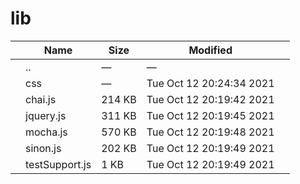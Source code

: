 lib
===

<table><thead><tr class="header"><th></th><th>Name</th><th>Size</th><th>Modified</th><th></th></tr></thead><tbody><tr class="odd"><td></td><td><span class="goup">..</span></td><td>—</td><td>—</td><td></td></tr><tr class="even"><td></td><td><span class="name">css</span></td><td>—</td><td>Tue Oct 12 20:24:34 2021</td><td></td></tr><tr class="odd"><td></td><td><span class="name">chai.js</span></td><td>214 KB</td><td>Tue Oct 12 20:19:42 2021</td><td></td></tr><tr class="even"><td></td><td><span class="name">jquery.js</span></td><td>311 KB</td><td>Tue Oct 12 20:19:45 2021</td><td></td></tr><tr class="odd"><td></td><td><span class="name">mocha.js</span></td><td>570 KB</td><td>Tue Oct 12 20:19:48 2021</td><td></td></tr><tr class="even"><td></td><td><span class="name">sinon.js</span></td><td>202 KB</td><td>Tue Oct 12 20:19:49 2021</td><td></td></tr><tr class="odd"><td></td><td><span class="name">testSupport.js</span></td><td>1 KB</td><td>Tue Oct 12 20:19:49 2021</td><td></td></tr></tbody></table>
